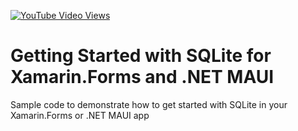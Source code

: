 [![YouTube Video Views](https://img.shields.io/youtube/views/uxqQqyuZ3Qo?style=social)](https://youtu.be/uxqQqyuZ3Qo)

# Getting Started with SQLite for Xamarin.Forms and .NET MAUI
Sample code to demonstrate how to get started with SQLite in your Xamarin.Forms or .NET MAUI app
